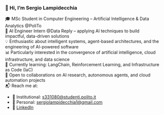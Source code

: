 ### 👋 Hi, I’m Sergio Lampidecchia

🎓 MSc Student in Computer Engineering – Artificial Intelligence & Data Analytics @PoliTo  
💼 AI Engineer Intern @Data Reply – applying AI techniques to build impactful, data-driven solutions  
💡 Enthusiastic about intelligent systems, agent-based architectures, and the engineering of AI-powered software  
📊 Particularly interested in the convergence of artificial intelligence, cloud infrastructure, and data science  
🧠 Currently learning: LangChain, Reinforcement Learning, and Infrastructure as Code (IaC)  
🤝 Open to collaborations on AI research, autonomous agents, and cloud automation projects  
📬 Reach me at:
- 📧 Institutional: s331080@studenti.polito.it  
- 📧 Personal: sergiolampidecchia1@gmail.com  
- 🔗 [LinkedIn](https://www.linkedin.com/in/sergiolampidecchia)
 


